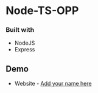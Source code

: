 # Node-TS-OPP

### Built with

- NodeJS
- Express



## Demo

- Website - [Add your name here](https://www.your-site.com)

